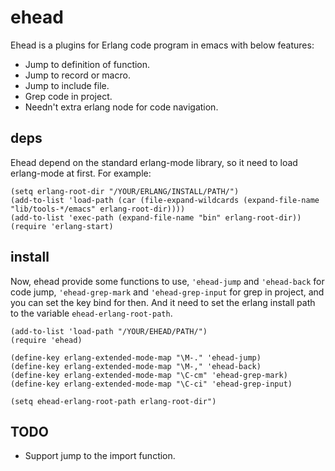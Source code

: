# ehead

Ehead is a plugins for Erlang code program in emacs with below features:

+ Jump to definition of function.
+ Jump to record or macro.
+ Jump to include file.
+ Grep code in project.
+ Needn't extra erlang node for code navigation.

## deps

Ehead depend on the standard erlang-mode library, so it need to load erlang-mode at first. For example:

```elisp
(setq erlang-root-dir "/YOUR/ERLANG/INSTALL/PATH/")
(add-to-list 'load-path (car (file-expand-wildcards (expand-file-name "lib/tools-*/emacs" erlang-root-dir))))
(add-to-list 'exec-path (expand-file-name "bin" erlang-root-dir))
(require 'erlang-start)
```

## install

Now, ehead provide some functions to use, `'ehead-jump` and `'ehead-back` for code jump, `'ehead-grep-mark` and `'ehead-grep-input` for grep in project, and you can set the key bind for then. And it need to set the erlang install path to the variable `ehead-erlang-root-path`.

```elisp
(add-to-list 'load-path "/YOUR/EHEAD/PATH/")
(require 'ehead)

(define-key erlang-extended-mode-map "\M-." 'ehead-jump)
(define-key erlang-extended-mode-map "\M-," 'ehead-back)
(define-key erlang-extended-mode-map "\C-cm" 'ehead-grep-mark)
(define-key erlang-extended-mode-map "\C-ci" 'ehead-grep-input)

(setq ehead-erlang-root-path erlang-root-dir")
```

## TODO

+ Support jump to the import function.
